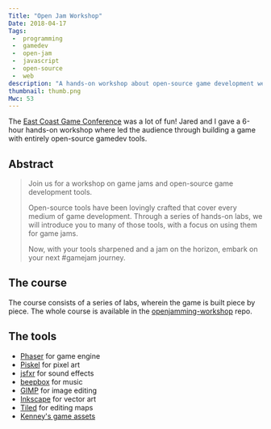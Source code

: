 ```yaml
---
Title: "Open Jam Workshop"
Date: 2018-04-17
Tags:
 -  programming
 -  gamedev
 -  open-jam
 -  javascript
 -  open-source
 -  web
description: "A hands-on workshop about open-source game development we gave at the East Coast Game Conference."
thumbnail: thumb.png
Mwc: 53
---
```


The [East Coast Game Conference][ecgc] was a lot of fun! Jared and I gave a 6-hour hands-on workshop where led the audience through building a game with entirely open-source gamedev tools.

## Abstract

> Join us for a workshop on game jams and open-source game development tools.
>
> Open-source tools have been lovingly crafted that cover every medium of game development. Through a series of hands-on labs, we will introduce you to many of those tools, with a focus on using them for game jams.
>
> Now, with your tools sharpened and a jam on the horizon, embark on your next #gamejam journey.

## The course

The course consists of a series of labs, wherein the game is built piece by piece. The whole course is available in the [openjamming-workshop][repo] repo.

## The tools

- [Phaser][phaser] for game engine
- [Piskel][piskel] for pixel art
- [jsfxr][jsfxr] for sound effects
- [beepbox][beepbox] for music
- [GIMP][gimp] for image editing
- [Inkscape][inkscape] for vector art
- [Tiled][tiled] for editing maps
- [Kenney's game assets][kenney]

[ecgc]: http://ecgconf.com
[repo]: https://github.com/mwcz/openjamming-workshop
[phaser]: https://photonstorm.github.io/phaser-ce/
[piskel]: https://www.piskelapp.com/
[jsfxr]: http://github.grumdrig.com/jsfxr/
[beepbox]: https://www.beepbox.co/
[gimp]: https://www.gimp.org/
[inkscape]: https://inkscape.org/en/
[tiled]: http://www.mapeditor.org/
[kenney]: http://www.kenney.nl/
